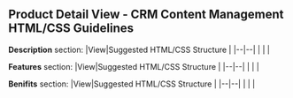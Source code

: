 ##  **Product Detail View** - CRM Content Management HTML/CSS Guidelines


**Description** section:
|View|Suggested HTML/CSS Structure  |
|--|--|
|  |  |


**Features** section:
|View|Suggested HTML/CSS Structure  |
|--|--|
|  |  |

**Benifits** section:
|View|Suggested HTML/CSS Structure  |
|--|--|
|  |  |

